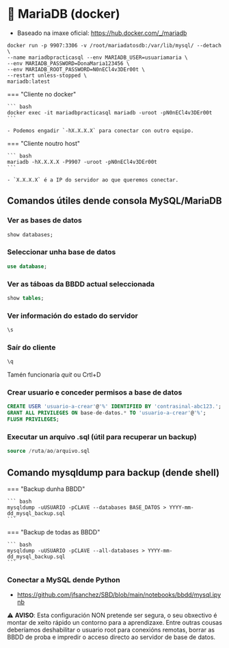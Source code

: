 # 🧾 MariaDB (docker)

 - Baseado na imaxe oficial: <https://hub.docker.com/_/mariadb>

~~~~
docker run -p 9907:3306 -v /root/mariadatosdb:/var/lib/mysql/ --detach \
--name mariadbpracticasql --env MARIADB_USER=usuariamaria \
--env MARIADB_PASSWORD=DonaMaria123456 \
--env MARIADB_ROOT_PASSWORD=N0nECl4v3DEr00t \
--restart unless-stopped \
mariadb:latest
~~~~

=== "Cliente no docker"

    ``` bash
    docker exec -it mariadbpracticasql mariadb -uroot -pN0nECl4v3DEr00t
    ```

    - Podemos engadir `-hX.X.X.X` para conectar con outro equipo.

=== "Cliente noutro host"

    ``` bash
    mariadb -hX.X.X.X -P9907 -uroot -pN0nECl4v3DEr00t
    ```

    - `X.X.X.X` é a IP do servidor ao que queremos conectar.

## Comandos útiles dende consola MySQL/MariaDB

### Ver as bases de datos

``` sql
show databases;
```

### Seleccionar unha base de datos

``` sql
use database;
```

### Ver as táboas da BBDD actual seleccionada

``` sql
show tables;
```

### Ver información do estado do servidor

``` sql
\s
```

### Saír do cliente

``` sql
\q
```

Tamén funcionaría *quit* ou Crtl+D

### Crear usuario e conceder permisos a base de datos

``` sql
CREATE USER 'usuario-a-crear'@'%' IDENTIFIED BY 'contrasinal-abc123.';
GRANT ALL PRIVILEGES ON base-de-datos.* TO 'usuario-a-crear'@'%';
FLUSH PRIVILEGES;
```

### Executar un arquivo .sql (útil para recuperar un backup)

``` sql
source /ruta/ao/arquivo.sql
```

## Comando mysqldump para backup (dende shell)

=== "Backup dunha BBDD"

    ``` bash
    mysqldump -uUSUARIO -pCLAVE --databases BASE_DATOS > YYYY-mm-dd_mysql_backup.sql
    ```
=== "Backup de todas as BBDD"

    ``` bash
    mysqldump -uUSUARIO -pCLAVE --all-databases > YYYY-mm-dd_mysql_backup.sql
    ```

### Conectar a MySQL dende Python

- <https://github.com/jfsanchez/SBD/blob/main/notebooks/bbdd/mysql.ipynb>


⚠️ **AVISO**: Esta configuración NON pretende ser segura, o seu obxectivo é montar de xeito rápido un contorno para a aprendizaxe. Entre outras cousas deberíamos deshabilitar o usuario root para conexións remotas, borrar as BBDD de proba e impredir o acceso directo ao servidor de base de datos.

